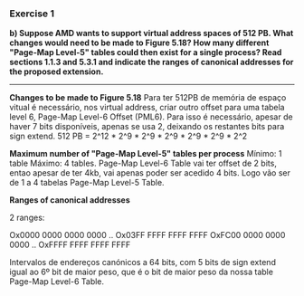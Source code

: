 ### Exercise 1

**b) Suppose AMD wants to support virtual address spaces of 512 PB. What changes would need to be made to Figure 5.18? How many different "Page-Map Level-5" tables could then exist for a single process? Read sections 1.1.3 and 5.3.1 and indicate the ranges of canonical addresses for the proposed extension.**

----

**Changes to be made to Figure 5.18**
Para ter 512PB de memória de espaço vitual  é necessário, nos virtual address, criar outro offset para uma tabela level 6, Page-Map Level-6 Offset
(PML6). Para isso é necessário, apesar de haver 7 bits disponíveis, apenas se usa 2, deixando os restantes bits para sign extend.
512 PB = 2^12 * 2^9 * 2^9 * 2^9 * 2^9 * 2^9 * 2^2

**Maximum number of "Page-Map Level-5" tables per process**
Mínimo: 1 table    Máximo: 4 tables.
Page-Map Level-6 Table vai ter offset de 2 bits, entao apesar de ter 4kb, vai apenas poder ser acedido 4 bits. Logo vão ser de 1 a 4 tabelas Page-Map Level-5 Table.

**Ranges of canonical addresses**

2 ranges:

Ox0000 0000 0000 0000 .. Ox03FF FFFF FFFF FFFF
OxFC00 0000 0000 0000 .. OxFFFF FFFF FFFF FFFF

Intervalos de endereços canónicos a 64 bits, com 5 bits de sign extend igual ao 6º bit de maior peso, que é o bit de maior peso da nossa table Page-Map Level-6 Table.
